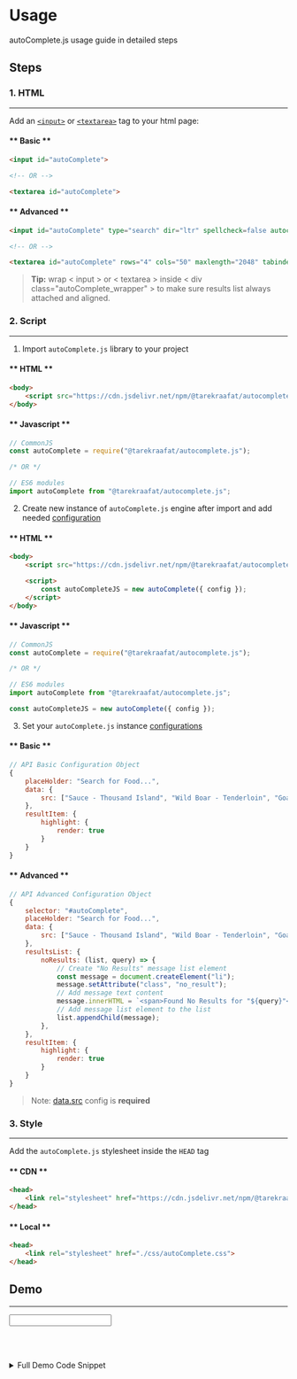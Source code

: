 # Usage <!-- {docsify-ignore} -->

autoComplete.js usage guide in detailed steps

## Steps

### 1. HTML

***

Add an [`<input>`](https://developer.mozilla.org/en-US/docs/Web/HTML/Element/input) or [`<textarea>`](https://developer.mozilla.org/en-US/docs/Web/HTML/Element/textarea) tag to your html page:

<!-- tabs:start -->
#### ** Basic **
```html
<input id="autoComplete">

<!-- OR -->

<textarea id="autoComplete">
```
#### ** Advanced **
```html
<input id="autoComplete" type="search" dir="ltr" spellcheck=false autocorrect="off" autocomplete="off" autocapitalize="off" maxlength="2048" tabindex="1">

<!-- OR -->

<textarea id="autoComplete" rows="4" cols="50" maxlength="2048" tabindex="1">
```
<!-- tabs:end -->
> <div class="ps-icon ps-icon-bubble"></div><strong>Tip:</strong> wrap < input > or < textarea > inside < div class="autoComplete_wrapper" > to make sure results list always attached and aligned.

### 2. Script

****

1. Import `autoComplete.js` library to your project

<!-- tabs:start -->
#### ** HTML **

```html
<body>
    <script src="https://cdn.jsdelivr.net/npm/@tarekraafat/autocomplete.js@{{version}}/dist/js/autoComplete.min.js"></script>
</body>
```
#### ** Javascript **

```js
// CommonJS
const autoComplete = require("@tarekraafat/autocomplete.js");

/* OR */

// ES6 modules
import autoComplete from "@tarekraafat/autocomplete.js";
```
<!-- tabs:end -->

2. Create new instance of `autoComplete.js` engine after import and add needed [configuration](/configuration.md)

<!-- tabs:start -->
#### ** HTML **

```html
<body>
    <script src="https://cdn.jsdelivr.net/npm/@tarekraafat/autocomplete.js@{{version}}/dist/js/autoComplete.min.js"></script>

    <script>
        const autoCompleteJS = new autoComplete({ config });
    </script>
</body>
```
#### ** Javascript **

```js
// CommonJS
const autoComplete = require("@tarekraafat/autocomplete.js");

/* OR */

// ES6 modules
import autoComplete from "@tarekraafat/autocomplete.js";

const autoCompleteJS = new autoComplete({ config });
```
<!-- tabs:end -->

3. Set your `autoComplete.js` instance [configurations](/configuration.md)

<!-- tabs:start -->
#### ** Basic **

```js
// API Basic Configuration Object
{
    placeHolder: "Search for Food...",
    data: {
        src: ["Sauce - Thousand Island", "Wild Boar - Tenderloin", "Goat - Whole Cut"]
    },
    resultItem: {
        highlight: {
            render: true
        }
    }
}
```

#### ** Advanced **

```js
// API Advanced Configuration Object
{
    selector: "#autoComplete",
    placeHolder: "Search for Food...",
    data: {
        src: ["Sauce - Thousand Island", "Wild Boar - Tenderloin", "Goat - Whole Cut"]
    },
    resultsList: {
        noResults: (list, query) => {
            // Create "No Results" message list element
            const message = document.createElement("li");
            message.setAttribute("class", "no_result");
            // Add message text content
            message.innerHTML = `<span>Found No Results for "${query}"</span>`;
            // Add message list element to the list
            list.appendChild(message);
        },
    },
    resultItem: {
        highlight: {
            render: true
        }
    }
}
```

<!-- tabs:end -->
> Note: [data.src](/configuration.md?id=data-required) config is **required**


### 3. Style

***

Add the `autoComplete.js` stylesheet inside the `HEAD` tag

<!-- tabs:start -->
#### ** CDN **

```html
<head>
    <link rel="stylesheet" href="https://cdn.jsdelivr.net/npm/@tarekraafat/autocomplete.js@{{version}}/dist/css/autoComplete.min.css">
</head>
```

#### ** Local **

```html
<head>
    <link rel="stylesheet" href="./css/autoComplete.css">
</head>
```
<!-- tabs:end -->

## Demo

***

<div class="autoComplete_wrapper">
    <input type="search" dir="ltr" spellcheck=false autocorrect="off" autocomplete="off" autocapitalize="off" id="autoComplete">
</div>

<br><br>

<details>
  <summary>Full Demo Code Snippet</summary>

```html
<!DOCTYPE html>
<html lang="en">

<head>
    <link rel="stylesheet" href="https://cdn.jsdelivr.net/npm/@tarekraafat/autocomplete.js@{{version}}/dist/css/autoComplete.min.css">
</head>

<body>
    <div class="autoComplete_wrapper">
        <input type="search" dir="ltr" spellcheck=false autocorrect="off" autocomplete="off" autocapitalize="off" id="autoComplete">
    </div>

    <script src="https://cdn.jsdelivr.net/npm/@tarekraafat/autocomplete.js@{{version}}/dist/js/autoComplete.min.js"></script>
    <script>
        new autoComplete({
            selector: "#autoComplete",
            placeHolder: "Search for Food...",
            data: {
                src: ["Sauce - Thousand Island", "Wild Boar - Tenderloin", "Goat - Whole Cut"]
            },
            resultsList: {
                noResults: (list, query) => {
                    // Create "No Results" message element
                    const message = document.createElement("div");
                    // Add class to the created element
                    message.setAttribute("class", "no_result");
                    // Add message text content
                    message.innerHTML = `<span>Found No Results for "${query}"</span>`;
                    // Append message element to the results list
                    list.appendChild(message);
                },
            },
            resultItem: {
                highlight: {
                    render: true
                }
            }
        });
    </script>
</body>

</html>
```

</details>

<script>
    new autoComplete({
        selector: "#autoComplete",
        placeHolder: "Search for Food...",
        data: {
            src: ["Sauce - Thousand Island", "Wild Boar - Tenderloin", "Goat - Whole Cut"]
        },
        resultsList: {
            noResults: (list, query) => {
                // Create "No Results" message list element
                const message = document.createElement("li");
                message.setAttribute("class", "no_result");
                // Add message text content
                message.innerHTML = `<span>Found No Results for "${query}"</span>`;
                // Add message list element to the list
                list.appendChild(message);
            },
        },
        resultItem: {
            highlight: {
                render: true
            }
        }
    });
</script>